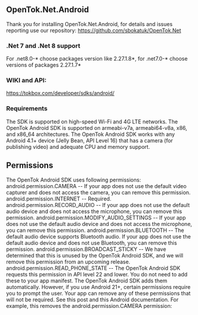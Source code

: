 ## OpenTok.Net.Android

Thank you for installing OpenTok.Net.Android, for details and issues reporting use our repository:
https://github.com/sbokatuk/OpenTok.Net

### .Net 7 and .Net 8 support
For .net8.0-* choose packages version like 2.27.1.8*, for .net7.0-* choose versions of packages 2.27.1.7*

### WIKI and API:

https://tokbox.com/developer/sdks/android/

### Requirements

The SDK is supported on high-speed Wi-Fi and 4G LTE networks.
The OpenTok Android SDK is supported on armeabi-v7a, armeabi64-v8a, x86, and x86_64 architectures.
The OpenTok Android SDK works with any Android 4.1+ device (Jelly Bean, API Level 16) that has a camera (for publishing video) and adequate CPU and memory support.

## Permissions

The OpenTok Android SDK uses following permissions:
android.permission.CAMERA -- If your app does not use the default video capturer and does not access the camera, you can remove this permission.
android.permission.INTERNET -- Required.
android.permission.RECORD_AUDIO -- If your app does not use the default audio device and does not access the microphone, you can remove this permission.
android.permission.MODIFY_AUDIO_SETTINGS -- If your app does not use the default audio device and does not access the microphone, you can remove this permission.
android.permission.BLUETOOTH -- The default audio device supports Bluetooth audio. If your app does not use the default audio device and does not use Bluetooth, you can remove this permission.
android.permission.BROADCAST_STICKY -- We have determined that this is unused by the OpenTok Android SDK, and we will remove this permission from an upcoming release.
android.permission.READ_PHONE_STATE -- The OpenTok Android SDK requests this permission in API level 22 and lower.
You do not need to add these to your app manifest. The OpenTok Android SDK adds them automatically. However, if you use Android 21+, certain permissions require you to prompt the user.
Your app can remove any of these permissions that will not be required. See this post and this Android documentation. For example, this removes the android.permission.CAMERA permission:
<uses-permission android:name="android.permission.CAMERA" tools:node="remove"/>
